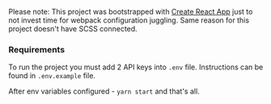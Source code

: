 Please note: This project was bootstrapped with [Create React App](https://github.com/facebook/create-react-app) just to not invest time for webpack configuration juggling. Same reason for this project doesn't have SCSS connected.


### Requirements

To run the project you must add 2 API keys into `.env` file. Instructions can be found in `.env.example` file.

After env variables configured - `yarn start` and that's all.